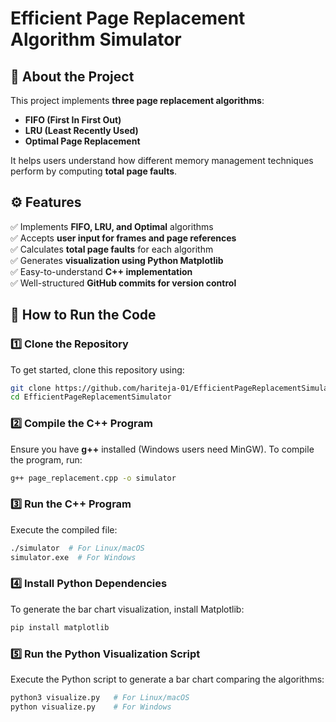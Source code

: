 # Efficient Page Replacement Algorithm Simulator

## 📌 About the Project
This project implements **three page replacement algorithms**:
- **FIFO (First In First Out)**
- **LRU (Least Recently Used)**
- **Optimal Page Replacement**

It helps users understand how different memory management techniques perform by computing **total page faults**.

## ⚙️ Features
✅ Implements **FIFO, LRU, and Optimal** algorithms  
✅ Accepts **user input for frames and page references**  
✅ Calculates **total page faults** for each algorithm  
✅ Generates **visualization using Python Matplotlib**  
✅ Easy-to-understand **C++ implementation**  
✅ Well-structured **GitHub commits for version control** 

## 🔧 How to Run the Code
### **1️⃣ Clone the Repository**
To get started, clone this repository using:
```bash
git clone https://github.com/hariteja-01/EfficientPageReplacementSimulator.git
cd EfficientPageReplacementSimulator
```
### **2️⃣ Compile the C++ Program**
Ensure you have **g++** installed (Windows users need MinGW).
To compile the program, run:
```bash
g++ page_replacement.cpp -o simulator
```
### **3️⃣ Run the C++ Program**
Execute the compiled file:
```bash
./simulator  # For Linux/macOS
simulator.exe  # For Windows
```
### **4️⃣ Install Python Dependencies**
To generate the bar chart visualization, install Matplotlib:
```bash
pip install matplotlib
```
### **5️⃣ Run the Python Visualization Script**
Execute the Python script to generate a bar chart comparing the algorithms:
```bash
python3 visualize.py   # For Linux/macOS
python visualize.py    # For Windows
```


